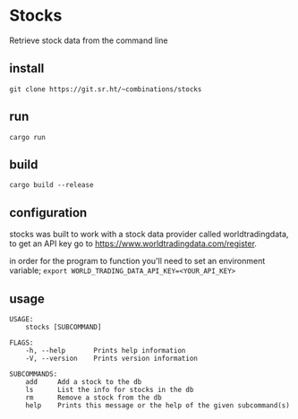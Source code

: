Stocks
=

Retrieve stock data from the command line

## install

```
git clone https://git.sr.ht/~combinations/stocks
```

## run

```
cargo run 
```

## build

```
cargo build --release
```

## configuration 

stocks was built to work with a stock data provider called worldtradingdata, to get an API key go to https://www.worldtradingdata.com/register. 

in order for the program to function you'll need to set an environment variable; ``` export WORLD_TRADING_DATA_API_KEY=<YOUR_API_KEY> ```

## usage 

```
USAGE:
    stocks [SUBCOMMAND]

FLAGS:
    -h, --help       Prints help information
    -V, --version    Prints version information

SUBCOMMANDS:
    add     Add a stock to the db
    ls      List the info for stocks in the db
    rm      Remove a stock from the db
    help    Prints this message or the help of the given subcommand(s)
```
